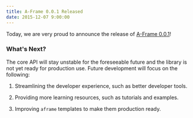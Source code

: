 ```yaml
---
title: A-Frame 0.0.1 Released
date: 2015-12-07 9:00:00
---
```


Today, we are very proud to announce the release of [A-Frame 0.0.1](https://github.com/aframevr/aframe/releases/tag/0.0.1)!

<!-- more -->

### What's Next?

The core API will stay unstable for the foreseeable future and the library is not yet ready for production use. Future development will focus on the following:

1. Streamlining the developer experience, such as better developer tools.

2. Providing more learning resources, such as tutorials and examples.

3. Improving `aframe` templates to make them production ready.
